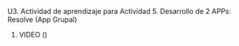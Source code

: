 U3. Actividad de aprendizaje para Actividad 5. Desarrollo de 2 APPs: Resolve (App Grupal) 

1. VIDEO ()
